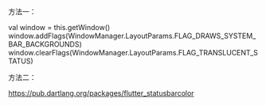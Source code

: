 方法一：

val window = this.getWindow()
window.addFlags(WindowManager.LayoutParams.FLAG_DRAWS_SYSTEM_BAR_BACKGROUNDS)
window.clearFlags(WindowManager.LayoutParams.FLAG_TRANSLUCENT_STATUS)

方法二：

https://pub.dartlang.org/packages/flutter_statusbarcolor